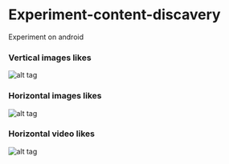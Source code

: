 # Experiment-content-discavery
Experiment on android

### Vertical images likes
![alt tag](https://raw.githubusercontent.com/LeoVS09/Experiment-content-discavery/blob/master/trash/imageVertical.gif)
### Horizontal images likes
![alt tag](https://raw.githubusercontent.com/LeoVS09/Experiment-content-discavery/blob/master/trash/mageHorizontal.gif)
### Horizontal video likes
![alt tag](https://raw.githubusercontent.com/LeoVS09/Experiment-content-discavery/blob/master/trash/videoHorizontal.gif)